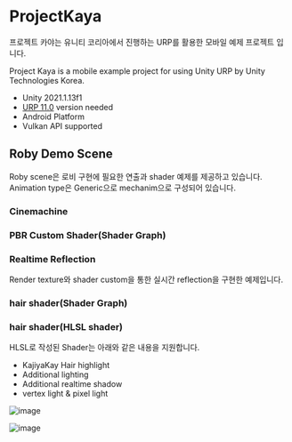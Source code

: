 
# ProjectKaya


프로젝트 카야는 유니티 코리아에서 진행하는 URP를 활용한 모바일 예제 프로젝트 입니다.

Project Kaya is a mobile example project for using Unity URP by Unity Technologies Korea.
- Unity 2021.1.13f1
- [URP 11.0] version needed
- Android Platform
- Vulkan API supported

## Roby Demo Scene

Roby scene은 로비 구현에 필요한 연출과 shader 예제를 제공하고 있습니다.
Animation type은 Generic으로 mechanim으로 구성되어 있습니다.

### Cinemachine


### PBR Custom Shader(Shader Graph)


### Realtime Reflection 
Render texture와 shader custom을 통한 실시간 reflection을 구현한 예제입니다.

### hair shader(Shader Graph)


### hair shader(HLSL shader)

HLSL로 작성된 Shader는 아래와 같은 내용을 지원합니다.

- KajiyaKay Hair highlight
- Additional lighting
- Additional realtime shadow
- vertex light & pixel light


![image](https://user-images.githubusercontent.com/33303599/132298338-2db312c7-6c79-4b77-8190-74f73d875b8a.png)


![image](https://user-images.githubusercontent.com/33303599/132298274-afbfb960-daea-4c60-b359-a821382b4279.png)


[URP 11.0]: https://docs.unity3d.com/Packages/com.unity.render-pipelines.universal@11.0/changelog/CHANGELOG.html

